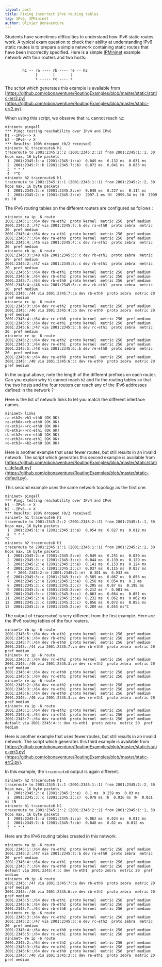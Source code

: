 ```yaml
---
layout: post
title: Fixing incorrect IPv6 routing tables
tag: IPv6, IPMininet
author: Olivier Bonaventure
---
```



Students have sometimes difficulties to understand how IPv6 static routes
work. A typical exam question to check their ability at understanding 
IPv6 static routes is to prepare a simple network containing static routes
that have been incorrectly specified. Here is a simple 
[IPMininet](https://github.com/oliviertilmans/ipmininet) example network
with four routers and two hosts:


```console

        h1 -- ra ---- rb ---- re -- h2
              |       |       |
              + ----- rc ---- +

```

The script which generates this example is available
from [https://github.com/obonaventure/RoutingExamples/blob/master/static/static-err2.py](https://github.com/obonaventure/RoutingExamples/blob/master/static-err2.py). 

When using this script, we observe that `h1` cannot reach `h2`:

```console
mininet> pingall
*** Ping: testing reachability over IPv4 and IPv6
h1 --IPv6--> X 
h2 --IPv6--> X 
*** Results: 100% dropped (0/2 received)
mininet> h1 traceroute6 h2
traceroute to 2001:2345:2::2 (2001:2345:2::2) from 2001:2345:1::1, 30 hops max, 16 byte packets
 1  2001:2345:1::a (2001:2345:1::a)  0.049 ms  0.132 ms  0.031 ms
 2  2001:2345:7::b (2001:2345:7::b)  0.072 ms  0.041 ms  0.033 ms
 3  * * *
 4  *^C
mininet> h2 traceroute6 h1
traceroute to 2001:2345:1::1 (2001:2345:1::1) from 2001:2345:2::2, 30 hops max, 16 byte packets
 1  2001:2345:2::e (2001:2345:2::e)  0.048 ms  0.227 ms  0.114 ms
 2  2001:2345:2::e (2001:2345:2::e)  2997.1 ms !H  2999.34 ms !H  2999 ms !H
```

The IPv6 routing tables on the different routers are configured as follows :

```console
mininet> ra ip -6 route
2001:2345:1::/64 dev ra-eth2  proto kernel  metric 256  pref medium
2001:2345:2::/47 via 2001:2345:7::b dev ra-eth0  proto zebra  metric 20  pref medium
2001:2345:4::/64 dev ra-eth1  proto kernel  metric 256  pref medium
2001:2345:7::/64 dev ra-eth0  proto kernel  metric 256  pref medium
2001:2345:4::/46 via 2001:2345:4::c dev ra-eth1  proto zebra  metric 20  pref medium
mininet> rb ip -6 route
2001:2345:3::/48 via 2001:2345:5::c dev rb-eth1  proto zebra  metric 20  pref medium
2001:2345:2::/47 via 2001:2345:5::c dev rb-eth1  proto zebra  metric 20  pref medium
2001:2345:5::/64 dev rb-eth1  proto kernel  metric 256  pref medium
2001:2345:6::/64 dev rb-eth2  proto kernel  metric 256  pref medium
2001:2345:7::/64 dev rb-eth0  proto kernel  metric 256  pref medium
2001:2345:4::/46 via 2001:2345:5::c dev rb-eth1  proto zebra  metric 20  pref medium
2001:2345::/44 via 2001:2345:7::a dev rb-eth0  proto zebra  metric 20  pref medium
mininet> rc ip -6 route
2001:2345:3::/64 dev rc-eth2  proto kernel  metric 256  pref medium
2001:2345::/46 via 2001:2345:4::b dev rc-eth0  proto zebra  metric 20  pref medium
2001:2345:4::/64 dev rc-eth0  proto kernel  metric 256  pref medium
2001:2345:5::/64 dev rc-eth1  proto kernel  metric 256  pref medium
2001:2345:6::/47 via 2001:2345:5::b dev rc-eth1  proto zebra  metric 20  pref medium
mininet> re ip -6 route
2001:2345:2::/64 dev re-eth2  proto kernel  metric 256  pref medium
2001:2345:3::/64 dev re-eth1  proto kernel  metric 256  pref medium
2001:2345:5::/48 via 2001:2345:6::b dev re-eth0  proto zebra  metric 20  pref medium
2001:2345:6::/64 dev re-eth0  proto kernel  metric 256  pref medium
2001:2345::/40 via 2001:2345:6::c dev re-eth0  proto zebra  metric 20  pref medium
```

In the output above, note the length of the different prefixes on each router. Can
you explain why `h1` cannot reach `h2` and fix the routing tables so that
the two hosts and the four routers car reach any of the IPv6 addresses defined
in the network ?

Here is the list of network links to let you match the different interface names.

```console
mininet> links
ra-eth2<->h1-eth0 (OK OK)
ra-eth0<->rb-eth0 (OK OK)
ra-eth1<->rc-eth0 (OK OK)
rb-eth1<->rc-eth1 (OK OK)
rb-eth2<->re-eth0 (OK OK)
rc-eth2<->re-eth1 (OK OK)
re-eth2<->h2-eth0 (OK OK)
```

Here is another example that uses fewer routes, but still results in an
invalid network. The script which generates this second example is available
from [https://github.com/obonaventure/RoutingExamples/blob/master/static/static-default.py](https://github.com/obonaventure/RoutingExamples/blob/master/static-default.py). 

This second example uses the same network topology as the first one.

```console
mininet> pingall
*** Ping: testing reachability over IPv4 and IPv6
h1 --IPv6--> X 
h2 --IPv6--> X 
*** Results: 100% dropped (0/2 received)
mininet> h1 traceroute6 h2
traceroute to 2001:2345:2::2 (2001:2345:2::2) from 2001:2345:1::1, 30 hops max, 16 byte packets
 1  2001:2345:1::a (2001:2345:1::a)  0.054 ms  0.027 ms  0.012 ms
 2  * * *
^C
mininet> h2 traceroute6 h1
traceroute to 2001:2345:1::1 (2001:2345:1::1) from 2001:2345:2::2, 30 hops max, 16 byte packets
 1  2001:2345:2::e (2001:2345:2::e)  0.049 ms  0.251 ms  0.039 ms
 2  2001:2345:3::c (2001:2345:3::c)  0.044 ms  0.139 ms  0.129 ms
 3  2001:2345:2::e (2001:2345:2::e)  0.141 ms  0.153 ms  0.124 ms
 4  2001:2345:3::c (2001:2345:3::c)  0.037 ms  0.115 ms  0.037 ms
 5  * 2001:2345:2::e (2001:2345:2::e)  0.301 ms  0.033 ms
 6  2001:2345:3::c (2001:2345:3::c)  0.505 ms  0.067 ms  0.056 ms
 7  2001:2345:2::e (2001:2345:2::e)  0.258 ms  0.054 ms  0.2 ms
 8  2001:2345:3::c (2001:2345:3::c)  0.295 ms  0.07 ms  0.195 ms
 9  2001:2345:2::e (2001:2345:2::e)  0.212 ms *  0.081 ms
10  2001:2345:3::c (2001:2345:3::c)  0.063 ms  0.064 ms  0.051 ms
11  2001:2345:2::e (2001:2345:2::e)  0.232 ms  0.062 ms  0.062 ms
12  2001:2345:3::c (2001:2345:3::c)  0.056 ms  0.072 ms  0.055 ms
13  2001:2345:2::e (2001:2345:2::e)  0.209 ms  0.055 ms^C
```

The output of `traceroute6` is very different from the first example. 
Here are the IPv6 routing tables of the four routers. 

```console
mininet> rb ip -6 route
2001:2345:5::/64 dev rb-eth1  proto kernel  metric 256  pref medium
2001:2345:6::/64 dev rb-eth2  proto kernel  metric 256  pref medium
2001:2345:7::/64 dev rb-eth0  proto kernel  metric 256  pref medium
2001:2345::/44 via 2001:2345:7::a dev rb-eth0  proto zebra  metric 20  pref medium
mininet> rc ip -6 route
2001:2345:3::/64 dev rc-eth2  proto kernel  metric 256  pref medium
2001:2345::/46 via 2001:2345:3::e dev rc-eth2  proto zebra  metric 20  pref medium
2001:2345:4::/64 dev rc-eth0  proto kernel  metric 256  pref medium
2001:2345:5::/64 dev rc-eth1  proto kernel  metric 256  pref medium
mininet> re ip -6 route
2001:2345:2::/64 dev re-eth2  proto kernel  metric 256  pref medium
2001:2345:3::/64 dev re-eth1  proto kernel  metric 256  pref medium
2001:2345:6::/64 dev re-eth0  proto kernel  metric 256  pref medium
2001:2345::/40 via 2001:2345:3::c dev re-eth1  proto zebra  metric 20  pref medium
mininet> ra ip -6 route
2001:2345:1::/64 dev ra-eth2  proto kernel  metric 256  pref medium
2001:2345:4::/64 dev ra-eth1  proto kernel  metric 256  pref medium
2001:2345:7::/64 dev ra-eth0  proto kernel  metric 256  pref medium
default via 2001:2345:4::c dev ra-eth1  proto zebra  metric 20  pref medium
```
Here is another example that uses fewer routes, but still results in an
invalid network. The script which generates this third example is available
from [https://github.com/obonaventure/RoutingExamples/blob/master/static/static-err3.py](https://github.com/obonaventure/RoutingExamples/blob/master/static-err3.py). 

In this example, the `traceroute6` output is again different.

```console
mininet> h2 traceroute6 h1 
traceroute to 2001:2345:1::1 (2001:2345:1::1) from 2001:2345:2::2, 30 hops max, 16 byte packets
 1  2001:2345:2::e (2001:2345:2::e)  0.1 ms  0.259 ms  0.03 ms
 2  2001:2345:3::c (2001:2345:3::c)  0.078 ms !N  0.036 ms !N  0.031 ms !N
mininet> h1 traceroute6 h2 
traceroute to 2001:2345:2::2 (2001:2345:2::2) from 2001:2345:1::1, 30 hops max, 16 byte packets
 1  2001:2345:1::a (2001:2345:1::a)  0.062 ms  0.024 ms  0.012 ms
 2  2001:2345:7::b (2001:2345:7::b)  0.048 ms  0.02 ms  0.012 ms
 3  * * *
```

Here are the IPv6 routing tables created in this network.

```console
mininet> ra ip -6 route
2001:2345:1::/64 dev ra-eth2  proto kernel  metric 256  pref medium
2001:2345:2::/47 via 2001:2345:7::b dev ra-eth0  proto zebra  metric 20  pref medium
2001:2345:4::/64 dev ra-eth1  proto kernel  metric 256  pref medium
2001:2345:7::/64 dev ra-eth0  proto kernel  metric 256  pref medium
default via 2001:2345:4::c dev ra-eth1  proto zebra  metric 20  pref medium
mininet> rb ip -6 route
2001:2345::/47 via 2001:2345:7::a dev rb-eth0  proto zebra  metric 20  pref medium
2001:2345::/46 via 2001:2345:6::e dev rb-eth2  proto zebra  metric 20  pref medium
2001:2345:5::/64 dev rb-eth1  proto kernel  metric 256  pref medium
2001:2345:6::/64 dev rb-eth2  proto kernel  metric 256  pref medium
2001:2345:7::/64 dev rb-eth0  proto kernel  metric 256  pref medium
mininet> rc ip -6 route
2001:2345:3::/64 dev rc-eth2  proto kernel  metric 256  pref medium
2001:2345:2::/47 via 2001:2345:3::e dev rc-eth2  proto zebra  metric 20  pref medium
2001:2345:4::/64 dev rc-eth0  proto kernel  metric 256  pref medium
2001:2345:5::/64 dev rc-eth1  proto kernel  metric 256  pref medium
mininet> re ip -6 route
2001:2345:2::/64 dev re-eth2  proto kernel  metric 256  pref medium
2001:2345:3::/64 dev re-eth1  proto kernel  metric 256  pref medium
2001:2345:6::/64 dev re-eth0  proto kernel  metric 256  pref medium
2001:2345::/40 via 2001:2345:3::c dev re-eth1  proto zebra  metric 20  pref medium
```
